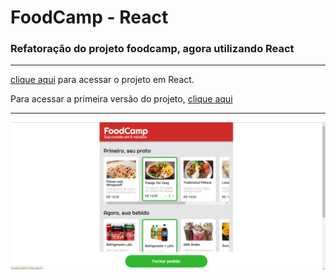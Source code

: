 # FoodCamp - React
### Refatoração do projeto foodcamp, agora utilizando React
___
[clique aqui](http://luanerdy.github.io/reactcamp) para acessar o projeto em React.

Para acessar a primeira versão do projeto, [clique aqui](https://github.com/luanerdy/foodcamp)
___
![print](./public/print.png)